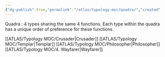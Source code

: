 ```yaml
---
{"dg-publish":true,"permalink":"/atlas/typology-moc/quadra/","created":"","updated":""}
---
```



Quadra : 4 types sharing the same 4 functions. Each type within the quadra has a unique order of preference for these functions. 

[[ATLAS/Typology MOC/Crusader\|Crusader]]
[[ATLAS/Typology MOC/Templar\|Templar]]
[[ATLAS/Typology MOC/Philosopher\|Philosopher]]
[[ATLAS/Typology MOC/4. Wayfarer\|Wayfarer]]
